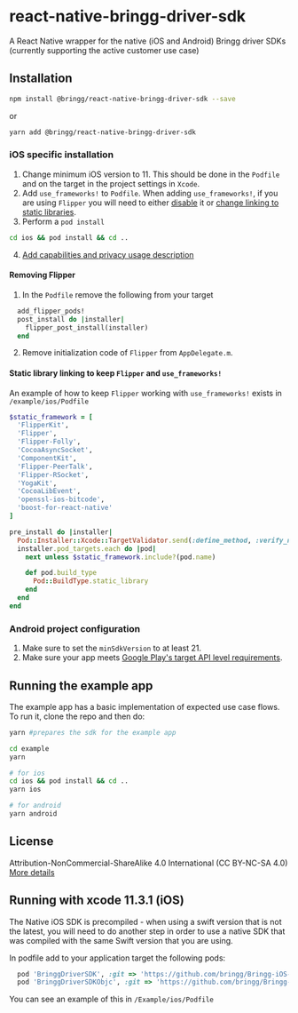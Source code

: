 # react-native-bringg-driver-sdk

A React Native wrapper for the native (iOS and Android) Bringg driver SDKs (currently supporting the active customer use case)

## Installation

```sh
npm install @bringg/react-native-bringg-driver-sdk --save
```

or

```bash
yarn add @bringg/react-native-bringg-driver-sdk
```

### iOS specific installation

1. Change minimum iOS version to 11. This should be done in the `Podfile` and on the target in the project settings in `Xcode`.
2. Add `use_frameworks!` to `Podfile`.
   When adding `use_frameworks!`, if you are using `Flipper` you will need to either [disable](#removing-flipper) it or [change linking to static libraries](#static-library-linking-to-keep-flipper-and-use_frameworks).
3. Perform a `pod install`

```bash
cd ios && pod install && cd ..
```

4. [Add capabilities and privacy usage description](https://github.com/bringg/Bringg-iOS-DriverSDK#capabilities)

#### Removing Flipper

1. In the `Podfile` remove the following from your target

```ruby
  add_flipper_pods!
  post_install do |installer|
    flipper_post_install(installer)
  end
```

2. Remove initialization code of `Flipper` from `AppDelegate.m`.

#### Static library linking to keep `Flipper` and `use_frameworks!`

An example of how to keep `Flipper` working with `use_frameworks!` exists in `/example/ios/Podfile`

```ruby
$static_framework = [
  'FlipperKit',
  'Flipper',
  'Flipper-Folly',
  'CocoaAsyncSocket',
  'ComponentKit',
  'Flipper-PeerTalk',
  'Flipper-RSocket',
  'YogaKit',
  'CocoaLibEvent',
  'openssl-ios-bitcode',
  'boost-for-react-native'
]

pre_install do |installer|
  Pod::Installer::Xcode::TargetValidator.send(:define_method, :verify_no_static_framework_transitive_dependencies) {}
  installer.pod_targets.each do |pod|
    next unless $static_framework.include?(pod.name)

    def pod.build_type
      Pod::BuildType.static_library
    end
  end
end
```

### Android project configuration

1. Make sure to set the `minSdkVersion` to at least 21.
2. Make sure your app meets [Google Play's target API level requirements](https://developer.android.com/distribute/best-practices/develop/target-sdk.html).

## Running the example app

The example app has a basic implementation of expected use case flows.
To run it, clone the repo and then do:

```bash
yarn #prepares the sdk for the example app

cd example
yarn

# for ios
cd ios && pod install && cd ..
yarn ios

# for android
yarn android
```

## License

Attribution-NonCommercial-ShareAlike 4.0 International (CC BY-NC-SA 4.0)
[More details](https://creativecommons.org/licenses/by-nc-sa/4.0/)

## Running with xcode 11.3.1 (iOS)
The Native iOS SDK is precompiled - when using a swift version that is not the latest, you will need to do another step in order to use a native SDK that was compiled with the same Swift version that you are using.

In podfile add to your application target the following pods:
```ruby
  pod 'BringgDriverSDK', :git => 'https://github.com/bringg/Bringg-iOS-DriverSDK.git', :branch => '1.10.0-xcode-11.3.1'  
  pod 'BringgDriverSDKObjc', :git => 'https://github.com/bringg/Bringg-iOS-DriverSDK.git', :branch => '1.10.0-xcode-11.3.1'
```
You can see an example of this in `/Example/ios/Podfile`